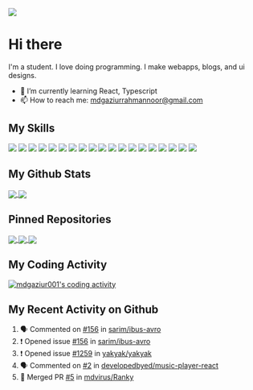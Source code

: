 ![](https://media.giphy.com/media/tuvMgAPzxaQBq/giphy.gif)
# Hi there
I'm a student. I love doing programming. I make webapps, blogs, and ui designs.
- 🌱 I’m currently learning React, Typescript
- 📫 How to reach me: mdgaziurrahmannoor@gmail.com

## My Skills
![](https://img.shields.io/badge/OS-Linux-informational?style=for-the-badge&logo=linux&color=FCC624)
![](https://img.shields.io/badge/OS-Windows-informational?style=for-the-badge&logo=windows&color=0078D6)
![](https://img.shields.io/badge/Editor-Visual%20Studio%20Code-informational?style=for-the-badge&logo=visual-studio-code&color=007ACC)
![](https://img.shields.io/badge/Code-Python-informational?style=for-the-badge&logo=python&color=3776AB)
![](https://img.shields.io/badge/Code-Javascript-informational?style=for-the-badge&logo=javascript&color=F7DF1E)
![](https://img.shields.io/badge/Code-Typescript-informational?style=for-the-badge&logo=typescript&color=007ACC&logoColor=007ACC)
![](https://img.shields.io/badge/Code-Node.js-informational?style=for-the-badge&logo=node.js&color=339933)
![](https://img.shields.io/badge/Code-C-informational?style=for-the-badge&logo=c&color=A8B9CC)
![](https://img.shields.io/badge/Code-C%2b%2b-informational?style=for-the-badge&logo=c%2b%2b&color=00599C)
![](https://img.shields.io/badge/Library-React-informational?style=for-the-badge&logo=react&color=61DAFB)
![](https://img.shields.io/badge/Query%20Language-GraphQL-informational?style=for-the-badge&logo=graphql&color=E10098)
![](https://img.shields.io/badge/Library-TypeGraphQL-informational?style=for-the-badge&logo=graphql&color=E10098)
![](https://img.shields.io/badge/Database-MongoDB-informational?style=for-the-badge&logo=mongodb&color=47A248)
![](https://img.shields.io/badge/ORM-Mongoose-informational?style=for-the-badge&color=47A248)
![](https://img.shields.io/badge/ORM-Typegoose-informational?style=for-the-badge&color=007ACC)
![](https://img.shields.io/badge/Framework-Express-informational?style=for-the-badge&logo=express&color=000)
![](https://img.shields.io/badge/Framework-Flask-informational?style=for-the-badge&logo=flask&color=000)
![](https://img.shields.io/badge/Framework-Apollo%20GraphQL-informational?style=for-the-badge&logo=apollo%20graphql&color=311C87)
![](https://img.shields.io/badge/Tool-Docker-informational?style=for-the-badge&logo=docker&color=2496ED)

## My Github Stats
<a href='https://github.com/mdgaziur'>
  <img align="center" src="https://github-readme-stats.vercel.app/api/top-langs/?username=mdgaziur&theme=dark&hide_border=true&langs_count=10&layout=compact"/>
</a>
<a href='https://github.com/mdgaziur'>
  <img align="center" src="https://github-readme-stats.vercel.app/api?username=mdgaziur&show_icons=true&theme=dark&hide_border=true&include_all_commits=true&line_height=20&custom_title=My%20Github%20Status"/>
</a>

## Pinned Repositories
<a href='https://github.com/mdgaziur/editorjs-latex'>
  <img align="center" src="https://github-readme-stats.vercel.app/api/pin/?username=mdgaziur&repo=editorjs-latex&theme=dark">
</a>

<a href='https://github.com/mdgaziur/shortee'>
  <img align="center" src="https://github-readme-stats.vercel.app/api/pin/?username=mdgaziur&repo=shortee&theme=dark">
</a>

<a href='https://github.com/mdgaziur/audio-streamer'>
  <img align="center" src="https://github-readme-stats.vercel.app/api/pin/?username=mdgaziur&repo=audio-streamer&theme=dark">
</a>

<br/>

## My Coding Activity
<a href='https://github.com/mdgaziur'>
  
  ![mdgaziur001's coding activity](https://github-readme-stats.vercel.app/api/wakatime?username=mdgaziur001&theme=dark&layout=compact)
  
</a>

## My Recent Activity on Github

<!--START_SECTION:activity-->
1. 🗣 Commented on [#156](https://github.com/sarim/ibus-avro/issues/156) in [sarim/ibus-avro](https://github.com/sarim/ibus-avro)
2. ❗️ Opened issue [#156](https://github.com/sarim/ibus-avro/issues/156) in [sarim/ibus-avro](https://github.com/sarim/ibus-avro)
3. ❗️ Opened issue [#1259](https://github.com/yakyak/yakyak/issues/1259) in [yakyak/yakyak](https://github.com/yakyak/yakyak)
4. 🗣 Commented on [#2](https://github.com/developedbyed/music-player-react/issues/2) in [developedbyed/music-player-react](https://github.com/developedbyed/music-player-react)
5. 🎉 Merged PR [#5](https://github.com/mdvirus/Ranky/pull/5) in [mdvirus/Ranky](https://github.com/mdvirus/Ranky)
<!--END_SECTION:activity-->
